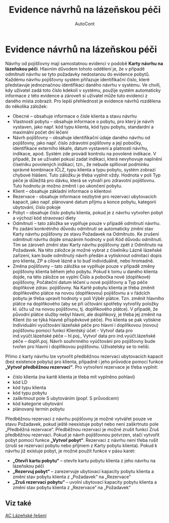 ﻿---
    title: "Evidence návrhů na lázeňskou péči"
    author: AutoCont
    ms.date: 04/30/2018
    ms.topic: article
    ms.prod: dynamics-nav-2017
    ms.contentlocale: cs-cz
    ms.lasthandoff: 04/30/2018
---

# Evidence návrhů na lázeňskou péči

Návrhy od pojišťovny mají samostatnou evidenci v podobě **Karty návrhu na lázeňskou péči**. Hlavním důvodem tohoto oddělení je, že v případě odmítnutí návrhu se tyto požadavky nedostanou do evidence pobytů. Každému návrhu pojišťovny systém přiřazuje identifikační číslo, které představuje jednoznačnou identifikaci daného návrhu v systému. Ve chvíli, kdy uživatel zadá toto číslo kdekoli v systému, použije systém automaticky informace z této evidence a zároveň si uživatel může tuto evidenci z daného místa zobrazit. 
 Pro lepší přehlednost je evidence návrhů rozdělena do několika záložek:
-	Obecné – obsahuje informace o čísle klienta a stavu návrhu
-	Vlastnosti pobytu – obsahuje informace o pobytu, pro který je návrh vystaven, jako např. kód typu klienta, kód typu pobytu, standardní a maximální počet dní léčení
-	Návrh pojišťovny – obsahuje identifikační údaje daného návrhu od pojišťovny, jako např. číslo zdravotní pojišťovny a její pobočky, identifikace externího lékaře, datum vystavení a platnosti návrhu, indikace, apod. Systém zde provádí kontrolu na povolené indikace. V případě, že se uživatel pokusí zadat indikaci, která nevyhovuje naplnění číselníku povolených indikací, tzn., že nebude splňovat podmínku správné kombinace IČLZ, typu klienta a typu pobytu, systém zobrazí chybové hlášení. Tuto záložku je třeba vyplnit vždy. Hodnota v poli Typ péče je důležitá pro dávku, která se vytváří pro zdravotní pojišťovnu. Tuto hodnotu je možno změnit i po ukončení pobytu.
-	Klient – obsahuje základní informace o klientovi
-	Rezervace - obsahuje informace nezbytné pro rezervaci ubytovacích kapacit, jako např. plánované datum příjmu a konce pobytu, kategorii ubytování, číslo pokoje
-	Pobyt – obsahuje číslo pobytu klienta, pokud je z návrhu vytvořen pobyt a výchozí kód stravovací diety
-	Odmítnutí – tato záložka se vyplňuje pouze v případě odmítnutí návrhu. Po zadání konkrétního důvodu odmítnutí se automaticky změní stav Karty návrhu pojišťovny ze stavu Požadavek na Odmítnuto. Ke zrušení odmítnutí návrhu dojde smazáním hodnoty v poli Kód důvodu odmítnutí. Tím se zároveň změní stav Karty návrhu pojišťovny zpět z Odmítnuto na Požadavek. Na této záložce je možné vybrat z číselníku Lázně lázeňské zařízení, kam bude odmítnutý návrh předán a vytisknout odmítací dopis pro klienta, ZP a cílové lázně a to buď individuálně, nebo hromadně.
-	Změna pojišťovny – tato záložka se vyplňuje pouze v případě změny pojišťovny klienta během jeho pobytu. Pokud k tomu u daného klienta dojde, na této záložce se vyplní Číslo a pobočka nové (doplňkové) pojišťovny, Počáteční datum léčení u nové pojišťovny a Typ péče doplňkové zdrav. pojišťovny.
Na Kartě pobytu klienta je třeba změnit doplňkového plátce na novou (doplňkovou) pojišťovnu a v řádcích pobytu je třeba upravit hodnoty v poli Výběr plátce. Tzn. změnit hlavního plátce na doplňkového (aby se při účtování spotřeby vytvořily položky kl. účtu už na novou pojišťovnu, tj. doplňkového plátce). V případě, že původní plátce služby nebyl hlavní, ale doplňkový, je třeba jej změnit na Klient (to se týká hlavně příspěvkové péče).
Pro klienta se pak vytiskne Individuální vyúčtování lázeňské péče pro hlavní i doplňkovou (novou) pojišťovnu pomocí funkcí Klientský účet - Vytvoř data pro ind.vyúčt.lázeňské péče – hl.poj., Vytvoř data pro ind.vyúčt.lázeňské péče – doplň.poj. Návrh souhrnného vyúčtování pro pojišťovny bude tvořen pro hlavní i doplňkovou pojišťovnu. Uživatelsky se to neliší.

Přímo z karty návrhu lze vytvořit předběžnou rezervaci ubytovacích kapacit (bez existence pobytu) pro klienta, případně i jeho průvodce pomocí funkce **„Vytvoř předběžnou rezervaci“**. 
Pro vytvoření rezervace je třeba vyplnit: 
-	číslo klienta (na kartě klienta je třeba mít vyplněno pohlaví)
-	kód LD
-	kód typu klienta
-	kód typu pobytu
-	zaškrtnout pole S ubytováním (popř. S průvodcem)
-	kód kategorie ubytování
-	plánovaný termín pobytu

Předběžnou rezervaci z návrhu pojišťovny je možné vytvářet pouze ve stavu Požadavek, pokud ještě neexistuje pobyt nebo není zaškrtnuto pole „Předběžná rezervace“. 
Předběžnou rezervaci je možné  zrušit funkcí Zruš předběžnou rezervaci.
Pokud je návrh pojišťovnou potvrzen, stačí vytvořit pobyt pomocí funkce **„Vytvoř pobyt“**. Rezervaci z návrhu není třeba rušit (zruší se rezervací pobytu nebo příjmem z Karty pobytu klienta).
Pokud k návrhu již existuje pobyt, je možné použít funkce v pásu karet:
-	**„Otevři kartu pobytu“** – otevře kartu pobytu klienta z jeho návrhu na lázeňskou péči
-	**„Rezervuj pobyt“** – zarezervuje ubytovací kapacity pobytu klienta a změní stav pobytu klienta z „Požadavek“ na „Rezervace“
-	**„Zruš rezervaci pobytu“** – uvolní ubytovací kapacity pobytu klienta a změní stav pobytu klienta z  „Rezervace“ na „Požadavek“ 



## <a name="see-also"></a>Viz také
[AC Lázeňské řešení](ac-spa-solution.md)